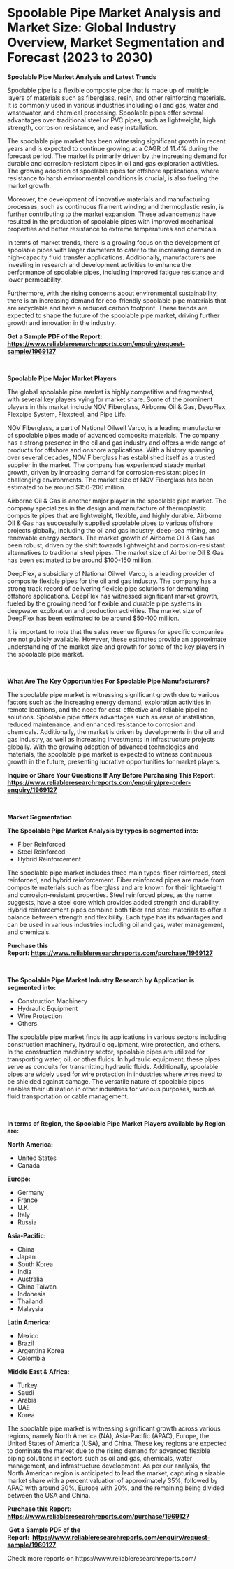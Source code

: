 <p><h1>Spoolable Pipe Market Analysis and Market Size: Global Industry Overview, Market Segmentation and Forecast (2023 to 2030)</h1></p><p><strong>Spoolable Pipe Market Analysis and Latest Trends</strong></p>
<p><p>Spoolable pipe is a flexible composite pipe that is made up of multiple layers of materials such as fiberglass, resin, and other reinforcing materials. It is commonly used in various industries including oil and gas, water and wastewater, and chemical processing. Spoolable pipes offer several advantages over traditional steel or PVC pipes, such as lightweight, high strength, corrosion resistance, and easy installation.</p><p>The spoolable pipe market has been witnessing significant growth in recent years and is expected to continue growing at a CAGR of 11.4% during the forecast period. The market is primarily driven by the increasing demand for durable and corrosion-resistant pipes in oil and gas exploration activities. The growing adoption of spoolable pipes for offshore applications, where resistance to harsh environmental conditions is crucial, is also fueling the market growth.</p><p>Moreover, the development of innovative materials and manufacturing processes, such as continuous filament winding and thermoplastic resin, is further contributing to the market expansion. These advancements have resulted in the production of spoolable pipes with improved mechanical properties and better resistance to extreme temperatures and chemicals.</p><p>In terms of market trends, there is a growing focus on the development of spoolable pipes with larger diameters to cater to the increasing demand in high-capacity fluid transfer applications. Additionally, manufacturers are investing in research and development activities to enhance the performance of spoolable pipes, including improved fatigue resistance and lower permeability.</p><p>Furthermore, with the rising concerns about environmental sustainability, there is an increasing demand for eco-friendly spoolable pipe materials that are recyclable and have a reduced carbon footprint. These trends are expected to shape the future of the spoolable pipe market, driving further growth and innovation in the industry.</p></p>
<p><strong>Get a Sample PDF of the Report:&nbsp; <a href="https://www.reliableresearchreports.com/enquiry/request-sample/1969127">https://www.reliableresearchreports.com/enquiry/request-sample/1969127</a></strong></p>
<p>&nbsp;</p>
<p><strong>Spoolable Pipe Major Market Players</strong></p>
<p><p>The global spoolable pipe market is highly competitive and fragmented, with several key players vying for market share. Some of the prominent players in this market include NOV Fiberglass, Airborne Oil & Gas, DeepFlex, Flexpipe System, Flexsteel, and Pipe Life.</p><p>NOV Fiberglass, a part of National Oilwell Varco, is a leading manufacturer of spoolable pipes made of advanced composite materials. The company has a strong presence in the oil and gas industry and offers a wide range of products for offshore and onshore applications. With a history spanning over several decades, NOV Fiberglass has established itself as a trusted supplier in the market. The company has experienced steady market growth, driven by increasing demand for corrosion-resistant pipes in challenging environments. The market size of NOV Fiberglass has been estimated to be around $150-200 million.</p><p>Airborne Oil & Gas is another major player in the spoolable pipe market. The company specializes in the design and manufacture of thermoplastic composite pipes that are lightweight, flexible, and highly durable. Airborne Oil & Gas has successfully supplied spoolable pipes to various offshore projects globally, including the oil and gas industry, deep-sea mining, and renewable energy sectors. The market growth of Airborne Oil & Gas has been robust, driven by the shift towards lightweight and corrosion-resistant alternatives to traditional steel pipes. The market size of Airborne Oil & Gas has been estimated to be around $100-150 million.</p><p>DeepFlex, a subsidiary of National Oilwell Varco, is a leading provider of composite flexible pipes for the oil and gas industry. The company has a strong track record of delivering flexible pipe solutions for demanding offshore applications. DeepFlex has witnessed significant market growth, fueled by the growing need for flexible and durable pipe systems in deepwater exploration and production activities. The market size of DeepFlex has been estimated to be around $50-100 million.</p><p>It is important to note that the sales revenue figures for specific companies are not publicly available. However, these estimates provide an approximate understanding of the market size and growth for some of the key players in the spoolable pipe market.</p></p>
<p>&nbsp;</p>
<p><strong>What Are The Key Opportunities For Spoolable Pipe Manufacturers?</strong></p>
<p><p>The spoolable pipe market is witnessing significant growth due to various factors such as the increasing energy demand, exploration activities in remote locations, and the need for cost-effective and reliable pipeline solutions. Spoolable pipe offers advantages such as ease of installation, reduced maintenance, and enhanced resistance to corrosion and chemicals. Additionally, the market is driven by developments in the oil and gas industry, as well as increasing investments in infrastructure projects globally. With the growing adoption of advanced technologies and materials, the spoolable pipe market is expected to witness continuous growth in the future, presenting lucrative opportunities for market players.</p></p>
<p><strong>Inquire or Share Your Questions If Any Before Purchasing This Report: <a href="https://www.reliableresearchreports.com/enquiry/pre-order-enquiry/1969127">https://www.reliableresearchreports.com/enquiry/pre-order-enquiry/1969127</a></strong></p>
<p>&nbsp;</p>
<p><strong>Market Segmentation</strong></p>
<p><strong>The Spoolable Pipe Market Analysis by types is segmented into:</strong></p>
<p><ul><li>Fiber Reinforced</li><li>Steel Reinforced</li><li>Hybrid Reinforcement</li></ul></p>
<p><p>The spoolable pipe market includes three main types: fiber reinforced, steel reinforced, and hybrid reinforcement. Fiber reinforced pipes are made from composite materials such as fiberglass and are known for their lightweight and corrosion-resistant properties. Steel reinforced pipes, as the name suggests, have a steel core which provides added strength and durability. Hybrid reinforcement pipes combine both fiber and steel materials to offer a balance between strength and flexibility. Each type has its advantages and can be used in various industries including oil and gas, water management, and chemicals.</p></p>
<p><strong>Purchase this Report:&nbsp;<a href="https://www.reliableresearchreports.com/purchase/1969127">https://www.reliableresearchreports.com/purchase/1969127</a></strong></p>
<p>&nbsp;</p>
<p><strong>The Spoolable Pipe Market Industry Research by Application is segmented into:</strong></p>
<p><ul><li>Construction Machinery</li><li>Hydraulic Equipment</li><li>Wire Protection</li><li>Others</li></ul></p>
<p><p>The spoolable pipe market finds its applications in various sectors including construction machinery, hydraulic equipment, wire protection, and others. In the construction machinery sector, spoolable pipes are utilized for transporting water, oil, or other fluids. In hydraulic equipment, these pipes serve as conduits for transmitting hydraulic fluids. Additionally, spoolable pipes are widely used for wire protection in industries where wires need to be shielded against damage. The versatile nature of spoolable pipes enables their utilization in other industries for various purposes, such as fluid transportation or cable management.</p></p>
<p>&nbsp;</p>
<p><strong>In terms of Region, the Spoolable Pipe Market Players available by Region are:</strong></p>
<p>
    <p> <strong> North America: </strong>
        <ul>
            <li>United States</li>
            <li>Canada</li>
        </ul>
        </p> 
    <p> <strong> Europe: </strong>
        <ul>
            <li>Germany</li>
            <li>France</li>
            <li>U.K.</li>
            <li>Italy</li>
            <li>Russia</li>
        </ul>
        </p> 
    <p> <strong> Asia-Pacific: </strong>
        <ul>
            <li>China</li>
            <li>Japan</li>
            <li>South Korea</li>
            <li>India</li>
            <li>Australia</li>
            <li>China Taiwan</li>
            <li>Indonesia</li>
            <li>Thailand</li>
            <li>Malaysia</li>
        </ul>
        </p> 
    <p> <strong> Latin America: </strong>
        <ul>
            <li>Mexico</li>
            <li>Brazil</li>
            <li>Argentina Korea</li>
            <li>Colombia</li>
        </ul>
        </p> 
    <p> <strong> Middle East & Africa: </strong>
        <ul>
            <li>Turkey</li>
            <li>Saudi</li>
            <li>Arabia</li>
            <li>UAE</li>
            <li>Korea</li>
        </ul>
    </p>
    </p>
<p><p>The spoolable pipe market is witnessing significant growth across various regions, namely North America (NA), Asia-Pacific (APAC), Europe, the United States of America (USA), and China. These key regions are expected to dominate the market due to the rising demand for advanced flexible piping solutions in sectors such as oil and gas, chemicals, water management, and infrastructure development. As per our analysis, the North American region is anticipated to lead the market, capturing a sizable market share with a percent valuation of approximately 35%, followed by APAC with around 30%, Europe with 20%, and the remaining being divided between the USA and China.</p></p>
<p><strong>Purchase this Report: <a href="https://www.reliableresearchreports.com/purchase/1969127">https://www.reliableresearchreports.com/purchase/1969127</a></strong></p>
<p>&nbsp;<strong>Get a Sample PDF of the Report:&nbsp;&nbsp;<a href="https://www.reliableresearchreports.com/enquiry/request-sample/1969127">https://www.reliableresearchreports.com/enquiry/request-sample/1969127</a></strong></p>
<p><strong></strong></p>
<p>Check more reports on https://www.reliableresearchreports.com/</p>